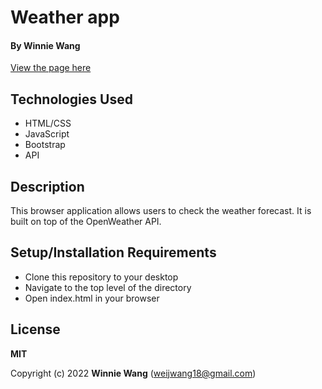 # Weather app

#### By **Winnie Wang**

[View the page here](https://sparkly-horse-bbb8f5.netlify.app/)

## Technologies Used

- HTML/CSS
- JavaScript
- Bootstrap
- API

## Description

This browser application allows users to check the weather forecast. It is built on top of the OpenWeather API.

## Setup/Installation Requirements

- Clone this repository to your desktop
- Navigate to the top level of the directory
- Open index.html in your browser

## License

**MIT**

Copyright (c) 2022 **Winnie Wang** (weijwang18@gmail.com)
